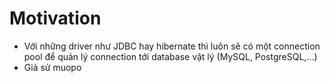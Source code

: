 # Motivation

- Với những driver như JDBC hay hibernate thì luôn sẽ có một connection pool để quản lý connection tới database vật lý (MySQL, PostgreSQL,...)
- Giả sử muopo
<!--stackedit_data:
eyJoaXN0b3J5IjpbMjEzMTk1MDcwXX0=
-->